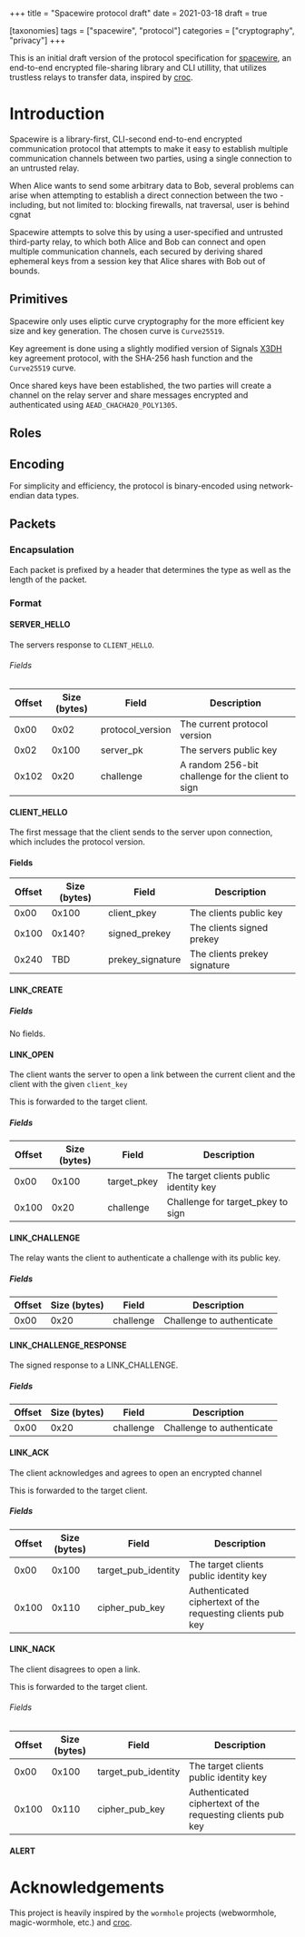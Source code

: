 +++
title = "Spacewire protocol draft"
date = 2021-03-18
draft = true

[taxonomies]
tags = ["spacewire", "protocol"]
categories = ["cryptography", "privacy"]
+++

This is an initial draft version of the protocol specification for [spacewire],
an end-to-end encrypted file-sharing library and CLI utillity, that utilizes
trustless relays to transfer data, inspired by [croc].

[croc]: https://github.com/schollz/croc
[spacewire]: https://github.com/mkroman/spacewire

<!-- more -->

# Introduction

Spacewire is a library-first, CLI-second end-to-end encrypted communication
protocol that attempts to make it easy to establish multiple communication
channels between two parties, using a single connection to an untrusted relay.

When Alice wants to send some arbitrary data to Bob, several problems can arise
when attempting to establish a direct connection between the two - including,
but not limited to: blocking firewalls, nat traversal, user is behind cgnat

Spacewire attempts to solve this by using a user-specified and untrusted
third-party relay, to which both Alice and Bob can connect and open multiple
communication channels, each secured by deriving shared ephemeral keys from a
session key that Alice shares with Bob out of bounds.

## Primitives

Spacewire only uses eliptic curve cryptography for the more efficient key size
and key generation. The chosen curve is `Curve25519`.

Key agreement is done using a slightly modified version of Signals [X3DH] key
agreement protocol, with the SHA-256 hash function and the `Curve25519` curve.

Once shared keys have been established, the two parties will create a channel on
the relay server and share messages encrypted and authenticated using
`AEAD_CHACHA20_POLY1305`.

[X3DH]: https://signal.org/docs/specifications/x3dh/

## Roles

## Encoding

For simplicity and efficiency, the protocol is binary-encoded using
network-endian data types.

## Packets

### Encapsulation

Each packet is prefixed by a header that determines the type as well as the
length of the packet.

### Format

#### SERVER_HELLO

The servers response to `CLIENT_HELLO`.

###### Fields

| Offset | Size (bytes) | Field            | Description                                       |
| ------ | ------------ | ---------------- | ------------------------------------------------- |
| 0x00   | 0x02         | protocol_version | The current protocol version                      |
| 0x02   | 0x100        | server_pk        | The servers public key                            |
| 0x102  | 0x20         | challenge        | A random 256-bit challenge for the client to sign |

#### CLIENT_HELLO

The first message that the client sends to the server upon connection, which includes the
protocol version.

#### Fields

| Offset   | Size (bytes) | Field            | Description                  |
| -------- | ------------ | ---------------- | ---------------------------- |
| 0x00     | 0x100        | client_pkey      | The clients public key       |
| 0x100    | 0x140?       | signed_prekey    | The clients signed prekey    |
| 0x240    | TBD          | prekey_signature | The clients prekey signature |

#### LINK_CREATE

##### Fields

No fields.

#### LINK_OPEN

The client wants the server to open a link between the current client and the client with
the given `client_key`

This is forwarded to the target client.

##### Fields

| Offset | Size (bytes) | Field       | Description                            |
| ------ | ------------ | ----------- | -------------------------------------- |
| 0x00   | 0x100        | target_pkey | The target clients public identity key |
| 0x100  | 0x20         | challenge   | Challenge for target_pkey to sign      |

#### LINK_CHALLENGE

The relay wants the client to authenticate a challenge with its public key.

##### Fields

| Offset | Size (bytes) | Field     | Description               |
| ------ | ------------ | --------- | ------------------------- |
| 0x00   | 0x20         | challenge | Challenge to authenticate |

#### LINK_CHALLENGE_RESPONSE

The signed response to a LINK_CHALLENGE.

##### Fields

| Offset | Size (bytes) | Field     | Description               |
| ------ | ------------ | --------- | ------------------------- |
| 0x00   | 0x20         | challenge | Challenge to authenticate |

#### LINK_ACK

The client acknowledges and agrees to open an encrypted channel

This is forwarded to the target client.

##### Fields

| Offset | Size (bytes) | Field               | Description                                                |
| ------ | ------------ | ------------------- | ---------------------------------------------------------- |
| 0x00   | 0x100        | target_pub_identity | The target clients public identity key                     |
| 0x100  | 0x110        | cipher_pub_key      | Authenticated ciphertext of the requesting clients pub key |

#### LINK_NACK

The client disagrees to open a link.

This is forwarded to the target client.

###### Fields

| Offset | Size (bytes) | Field               | Description                                                |
| ------ | ------------ | ------------------- | ---------------------------------------------------------- |
| 0x00   | 0x100        | target_pub_identity | The target clients public identity key                     |
| 0x100  | 0x110        | cipher_pub_key      | Authenticated ciphertext of the requesting clients pub key |

#### ALERT

# Acknowledgements

This project is heavily inspired by the `wormhole` projects (webwormhole,
magic-wormhole, etc.) and [croc].
